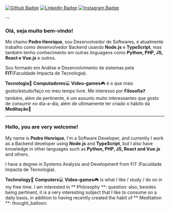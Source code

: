  [![Github Badge](https://img.shields.io/badge/-Github-000?style=flat-square&logo=Github&logoColor=white&link=https://github.com/phenriquesantos)](https://github.com/phenriquesantos)
[![Linkedin Badge](https://img.shields.io/badge/-LinkedIn-blue?style=flat-square&logo=Linkedin&logoColor=white&link=https://www.linkedin.com/in/pedro-henrique-santana-dos-santos-80ab14161/)](https://www.linkedin.com/in/pedro-henrique-santana-dos-santos-80ab14161/)
[![Instagram Badge](https://img.shields.io/badge/-Instagram-blueviolet?style=flat-square&logo=Instagram&logoColor=white&link=https://www.instagram.com/error_404p/)](https://www.instagram.com/error_404p/ "Pedro Henrique no Instagram")

--
### Olá, seja muito bem-vindo!

Me chamo **Pedro Henrique**, sou Desenvolvedor de Softwares, e atualmente trabalho como desenvolvedor Backend usando **Node.js** e **TypeScript**, mas também tenho conhecimento em outras linguagens como **Python, PHP, JS, React e Vue.js** e outros.

Sou formado em Análise e Desenvolvimento de sistemas pela **FIT**(Faculdade Impacta de Tecnologia).

**Tecnologia**:floppy_disk: **Computadores**:computer: **Video-games**:video_game: é o que mais gosto/estudo/faço no meu tempo livre. Me interesso por **Filosofia**:question: também, além de pertinente, é um assunto muito interessantes que gosto de consumir no dia-a-dia, além de ultimamente ter criado o hábito da **Meditação**:thought_balloon:

---
### Hello, you are very welcome!

My name is **Pedro Henrique**, I'm a Software Developer, and currently I work as a Backend developer using **Node.js** and **TypeScript**, but I also have knowledge in other languages such as **Python, PHP, JS, React and Vue.js** and others.

I have a degree in Systems Analysis and Development from FIT (Faculdade Impacta de Tecnologia).

**Technology**:floppy_disk: **Computers**:computer: **Video-games**:video_game: is what I like / study / do on in my free time. I am interested in ** Philosophy **: question: also, besides being pertinent, it is a very interesting subject that I like to consume on a daily basis, in addition to having recently created the habit of ** Meditation **: thought_balloon: 
